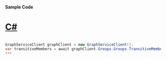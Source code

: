 #### Sample Code
# [C#](#tab/c-sharp)

```C#

GraphServiceClient graphClient = new GraphServiceClient();
var transitiveMembers = await graphClient.Groups.Groups.TransitiveMembers.Request().GetAsync();
*** 

```